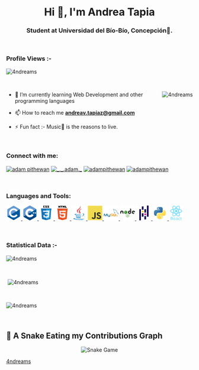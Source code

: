 <h1 align="center">Hi 👋, I'm Andrea Tapia </h1>
<h3 align="center">Student at Universidad del Bío-Bío, Concepción🌟.</h3>

<br>

<p align="right"> <h3>Profile Views :-</h3> <img src="https://komarev.com/ghpvc/?username=4ndreams&label=Profile%20views&color=0e75b6&style=flat"
    alt="4ndreams" /> 
  </p>

<br>

<p><img align="right" src="https://github.com/4ndreams/4ndreams/blob/main/animation_500_kxa883sd.gif" alt="4ndreams" /></p>


- 🌱 I’m currently learning Web Development and other programming languages

- 📫 How to reach me **andreav.tapiaz@gmail.com**

- ⚡ Fun fact :- Music🎵 is the reasons to live.

<br>

<h3 align="left">Connect with me:</h3>
<p align="left">
  <a href="https://www.linkedin.com/in/andrea-tapia-zúñiga-xd" target="blank"><img align="center"
      src="https://raw.githubusercontent.com/rahuldkjain/github-profile-readme-generator/master/src/images/icons/Social/linked-in-alt.svg"
      alt="adam pithewan" height="30" width="40" /></a>
  <a href="https://www.instagram.com/andreams._._/" target="blank"><img align="center"
      src="https://raw.githubusercontent.com/rahuldkjain/github-profile-readme-generator/master/src/images/icons/Social/instagram.svg"
      alt="_._.adam._" height="30" width="40" /></a>
 <a href="https://open.spotify.com/user/andreav.tapiaz" target="blank"><img align="center"
      src="https://raw.githubusercontent.com/rahuldkjain/github-profile-readme-generator/master/src/images/icons/Social/spotify.svg"
      alt="adampithewan" height="30" width="40" /></a>
     <a href="https://www.tiktok.com/@andreams._._" target="blank"><img align="center"
      src="https://raw.githubusercontent.com/detain/svg-logos/refs/heads/master/svg/t/tiktok-icon-2.svg"
      alt="adampithewan" height="30" width="40" /></a>
</p>

<br>

<h3 align="left">Languages and Tools:</h3>
<p align="left"> <a href="https://developer.android.com" target="_blank" rel="noreferrer"> 
    <img src="https://raw.githubusercontent.com/devicons/devicon/master/icons/c/c-original.svg"
      alt="c" width="40" height="40" /> </a> <a href="https://www.w3schools.com/cpp/" target="_blank" rel="noreferrer">
    <img src="https://raw.githubusercontent.com/devicons/devicon/master/icons/cplusplus/cplusplus-original.svg"
      alt="cplusplus" width="40" height="40" /> </a> <a href="https://www.w3schools.com/css/" target="_blank"
    rel="noreferrer"> <img
      src="https://raw.githubusercontent.com/devicons/devicon/master/icons/css3/css3-original-wordmark.svg" alt="css3"
      width="40" height="40" /> </a> <a href="https://www.w3.org/html/" target="_blank" rel="noreferrer"> <img
      src="https://raw.githubusercontent.com/devicons/devicon/master/icons/html5/html5-original-wordmark.svg"
      alt="html5" width="40" height="40" /> </a> <a href="https://www.java.com" target="_blank" rel="noreferrer"> <img
      src="https://raw.githubusercontent.com/devicons/devicon/master/icons/java/java-original.svg" alt="java" width="40"
      height="40" /> </a> <a href="https://developer.mozilla.org/en-US/docs/Web/JavaScript" target="_blank"
    rel="noreferrer"> <img
      src="https://raw.githubusercontent.com/devicons/devicon/master/icons/javascript/javascript-original.svg"
      alt="javascript" width="40" height="40" /> </a> <a href="https://www.mysql.com/" target="_blank" rel="noreferrer"> <img
      src="https://raw.githubusercontent.com/devicons/devicon/master/icons/mysql/mysql-original-wordmark.svg"
      alt="mysql" width="40" height="40" /> </a> </a> <a href="https://nodejs.org" target="_blank" rel="noreferrer"> <img
      src="https://raw.githubusercontent.com/devicons/devicon/master/icons/nodejs/nodejs-original-wordmark.svg"
      alt="nodejs" width="40" height="40" /> </a> <a href="https://pandas.pydata.org/" target="_blank" rel="noreferrer">
    <img
      src="https://raw.githubusercontent.com/devicons/devicon/2ae2a900d2f041da66e950e4d48052658d850630/icons/pandas/pandas-original.svg"
      alt="pandas" width="40" height="40" /> </a> <a href="https://www.python.org" target="_blank" rel="noreferrer"> <img
      src="https://raw.githubusercontent.com/devicons/devicon/master/icons/python/python-original.svg" alt="python"
      width="40" height="40" /> </a> <a href="https://reactjs.org/" target="_blank" rel="noreferrer"> <img
      src="https://raw.githubusercontent.com/devicons/devicon/master/icons/react/react-original-wordmark.svg"
      alt="react" width="40" height="40" /> </a></p>

<br>

<h3>Statistical Data :-</h3>
<p><img align="center"
    src="https://github-readme-stats.vercel.app/api/top-langs?username=4ndreams&show_icons=true&locale=en&bg_color=0d1117&text_color=ffffff&layout=compact"
    alt="4ndreams" 
    bg_color=#808080/></p>

<br>

<p>&nbsp;<img align="center" src="https://github-readme-stats.vercel.app/api?username=4ndreams&show_icons=true&locale=en&bg_color=0d1117&text_color=ffffff&repo=convoychat"
    alt="4ndreams" /></p>

<br>

<p><img align="center" src="https://github-readme-streak-stats.herokuapp.com/?user=4ndreams&theme=dark&background=0d1117&date_format=M%20j%5B%2C%20Y%5D" alt="4ndreams" /></p>
      
<p align="left"> <a href="https://twitter.com/" target="blank"><img
      src="https://img.shields.io/twitter/follow/?logo=twitter&style=for-the-badge" alt="" /></a> </p>

## 🐍 A Snake Eating my Contributions Graph
	
<p align = "center">
	<img src = "https://github.com/4ndreams/4ndreams/blob/output/github-contribution-grid-snake.svg?" alt = "Snake Game"/>
</p>


[4ndreams](https://github.com/4ndreams)
